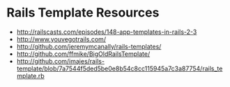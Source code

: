 Rails Template Resources
========================

 * http://railscasts.com/episodes/148-app-templates-in-rails-2-3
 * http://www.youvegotrails.com/
 * http://github.com/jeremymcanally/rails-templates/
 * http://github.com/ffmike/BigOldRailsTemplate/
 * http://github.com/imajes/rails-template/blob/7a7544f5ded5be0e8b54c8cc115945a7c3a87754/rails_template.rb
